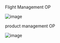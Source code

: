 Flight Management OP

![image](https://github.com/user-attachments/assets/1584f834-cfa7-4cef-a762-98b51cfeb648)


product management OP


![image](https://github.com/user-attachments/assets/10c0cfdc-7975-4a41-b849-877d9fac5aa2)


